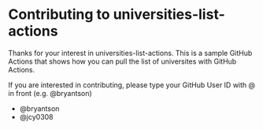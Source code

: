 # Contributing to universities-list-actions

Thanks for your interest in  universities-list-actions. This is a sample GitHub Actions that shows how you can pull the list of universites with GitHub Actions.

If you are interested in contributing, please type your GitHub User ID with @ in front (e.g. @bryantson)

- @bryantson
- @jcy0308